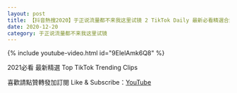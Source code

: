 ```yaml
---
layout: post
title: 【抖音熱搜2020】于正说流量都不来我这里试镜 2 TikTok Daily 最新必看精選合集2020 12 20
date: 2020-12-20
category: 于正说流量都不来我这里试镜
---
```


{% include youtube-video.html id="9ElelAmk6Q8" %}

2021必看 最新精選 Top TikTok Trending Clips

喜歡請點贊轉發加訂閱 Like & Subscribe：[YouTube](https://www.youtube.com/channel/UCAoR7VcanIPd04uEq_GIylA/videos)

